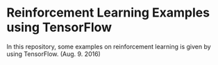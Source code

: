 # Reinforcement Learning Examples using TensorFlow

In this repository, some examples on reinforcement learning is given by using TensorFlow. (Aug. 9. 2016)
